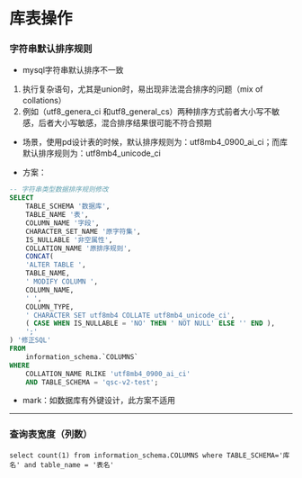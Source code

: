 # 库表操作
### 字符串默认排序规则
+ mysql字符串默认排序不一致

1.  执行复杂语句，尤其是union时，易出现非法混合排序的问题（mix of collations）
2.  例如（utf8_genera_ci 和utf8_general_cs）两种排序方式前者大小写不敏感，后者大小写敏感，混合排序结果很可能不符合预期


+ 场景，使用pd设计表的时候，默认排序规则为：utf8mb4_0900_ai_ci；而库默认排序规则为：utf8mb4_unicode_ci


+ 方案：

```sql
-- 字符串类型数据排序规则修改
SELECT
	TABLE_SCHEMA '数据库',
	TABLE_NAME '表',
	COLUMN_NAME '字段',
	CHARACTER_SET_NAME '原字符集',
	IS_NULLABLE '非空属性',
	COLLATION_NAME '原排序规则',
	CONCAT(
	'ALTER TABLE ',
	TABLE_NAME,
	' MODIFY COLUMN ',
	COLUMN_NAME,
	' ',
	COLUMN_TYPE,
	' CHARACTER SET utf8mb4 COLLATE utf8mb4_unicode_ci',
	( CASE WHEN IS_NULLABLE = 'NO' THEN ' NOT NULL' ELSE '' END ),
	';' 
) '修正SQL' 
FROM
	information_schema.`COLUMNS` 
WHERE
	COLLATION_NAME RLIKE 'utf8mb4_0900_ai_ci' 
	AND TABLE_SCHEMA = 'qsc-v2-test';
```
+ mark：如数据库有外键设计，此方案不适用

----

### 查询表宽度（列数）

```mysql
select count(1) from information_schema.COLUMNS where TABLE_SCHEMA='库名' and table_name = '表名'
```

